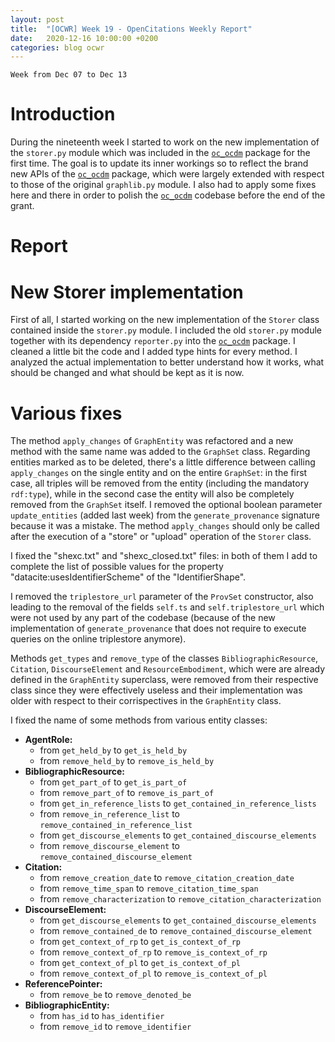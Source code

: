```yaml
---
layout: post
title:  "[OCWR] Week 19 - OpenCitations Weekly Report"
date:   2020-12-16 10:00:00 +0200
categories: blog ocwr
---
```

`Week from Dec 07 to Dec 13`

# Introduction
During the nineteenth week I started to work on the new implementation of the `storer.py` module 
which was included in the [`oc_ocdm`][oc_ocdm_github] package for the first time. The goal is to update its inner
workings so to reflect the brand new APIs of the [`oc_ocdm`][oc_ocdm_github] package, which were largely extended with 
respect to those of the original `graphlib.py` module. I also had to apply some fixes here and there
in order to polish the [`oc_ocdm`][oc_ocdm_github] codebase before the end of the grant.

# Report

# New Storer implementation
First of all, I started working on the new implementation of the `Storer` class contained inside the 
`storer.py` module. I included the old `storer.py` module together with its dependency `reporter.py`
into the [`oc_ocdm`][oc_ocdm_github] package. I cleaned a little bit the code and I added type hints
for every method. I analyzed the actual implementation to better understand how it works, what should
be changed and what should be kept as it is now.

# Various fixes
The method `apply_changes` of `GraphEntity` was refactored and a new method with the same name was
added to the `GraphSet` class. Regarding entities marked as to be deleted, there's a little 
difference between calling `apply_changes` on the single entity and on the entire `GraphSet`:
in the first case, all triples will be removed from the entity (including the mandatory `rdf:type`),
while in the second case the entity will also be completely removed from the `GraphSet` itself.
I removed the optional boolean parameter `update_entities` (added last week) from the 
`generate_provenance` signature because it was a mistake. The method `apply_changes` should only be called after the execution of a "store" or "upload" operation of the `Storer` class.

I fixed the "shexc.txt" and "shexc_closed.txt" files: in both of them I add to complete the list
of possible values for the property "datacite:usesIdentifierScheme" of the "IdentifierShape".

I removed the `triplestore_url` parameter of the `ProvSet` constructor, also leading to the removal
of the fields `self.ts` and `self.triplestore_url` which were not used by any part of the codebase
(because of the new implementation of `generate_provenance` that does not require to execute queries
on the online triplestore anymore).

Methods `get_types` and `remove_type` of the classes `BibliographicResource`, `Citation`, 
`DiscourseElement` and `ResourceEmbodiment`, which were are already defined in the `GraphEntity` 
superclass, were removed from their respective class since they were effectively useless and their
implementation was older with respect to their corrispectives in the `GraphEntity` class.

I fixed the name of some methods from various entity classes:
  * **AgentRole:**
    + from `get_held_by` to `get_is_held_by`
    + from `remove_held_by` to `remove_is_held_by`
  * **BibliographicResource:**
    + from `get_part_of` to `get_is_part_of`
    + from `remove_part_of` to `remove_is_part_of`
    + from `get_in_reference_lists` to `get_contained_in_reference_lists`
    + from `remove_in_reference_list` to `remove_contained_in_reference_list`
    + from `get_discourse_elements` to `get_contained_discourse_elements`
    + from `remove_discourse_element` to `remove_contained_discourse_element`
  * **Citation:**
    + from `remove_creation_date` to `remove_citation_creation_date`
    + from `remove_time_span` to `remove_citation_time_span`
    + from `remove_characterization` to `remove_citation_characterization`
  * **DiscourseElement:**
    + from `get_discourse_elements` to `get_contained_discourse_elements`
    + from `remove_contained_de` to `remove_contained_discourse_element`
    + from `get_context_of_rp` to `get_is_context_of_rp`
    + from `remove_context_of_rp` to `remove_is_context_of_rp`
    + from `get_context_of_pl` to `get_is_context_of_pl`
    + from `remove_context_of_pl` to `remove_is_context_of_pl`
  * **ReferencePointer:**
    + from `remove_be` to `remove_denoted_be`
  * **BibliographicEntity:**
    + from `has_id` to `has_identifier`
    + from `remove_id` to `remove_identifier`

[oc_ocdm_github]:      https://github.com/opencitations/oc_ocdm
